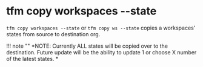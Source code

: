 # tfm copy workspaces --state

`tfm copy workspaces --state` or `tfm copy ws --state` copies a workspaces' states from source to destination org.

!!! note ""
    *NOTE: Currently ALL states will be copied over to the destination.  Future update will be the ability to update 1 or choose X number of the latest states. *

